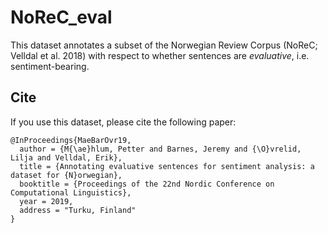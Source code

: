 # NoReC_eval

This dataset annotates a subset of the Norwegian Review Corpus (NoReC; Velldal et al. 2018) with respect to whether sentences are _evaluative_, i.e. sentiment-bearing.  


## Cite

If you use this dataset, please cite the following paper:

```
@InProceedings{MaeBarOvr19,
  author = {M{\ae}hlum, Petter and Barnes, Jeremy and {\O}vrelid, Lilja and Velldal, Erik},
  title = {Annotating evaluative sentences for sentiment analysis: a dataset for {N}orwegian},
  booktitle = {Proceedings of the 22nd Nordic Conference on Computational Linguistics},
  year = 2019,
  address = "Turku, Finland"
}
```

